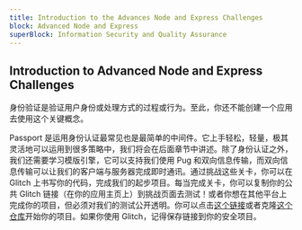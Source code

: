 ```yaml
---
title: Introduction to the Advances Node and Express Challenges
block: Advanced Node and Express
superBlock: Information Security and Quality Assurance
---
```

## Introduction to Advanced Node and Express Challenges

身份验证是验证用户身份或处理方式的过程或行为。至此，你还不能创建一个应用去使用这个关键概念。

Passport 是运用身份认证最常见也是最简单的中间件。它上手轻松，轻量，极其灵活地可以运用到很多策略中，我们将会在后面章节中讲述。除了身份认证之外，我们还需要学习模版引擎，它可以支持我们使用 Pug 和双向信息传输，而双向信息传输可以让我们的客户端与服务器完成即时通讯。通过挑战这些关卡，你可以在 Glitch 上书写你的代码，完成我们的起步项目。每当完成关卡，你可以复制你的公共 Glitch 链接（在你的应用主页上）到挑战页面去测试！或者你想在其他平台上完成你的项目，但必须对我们的测试公开透明。你可以点击[这个链接](https://glitch.com/#!/import/github/freeCodeCamp/boilerplate-advancednode/)或者克隆[这个仓库](https://github.com/freeCodeCamp/boilerplate-advancednode/)开始你的项目。如果你使用 Glitch，记得保存链接到你的安全项目。